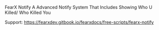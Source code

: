 FearX Notify A Advanced Notify System That Includes Showing Who U Killed/ Who Killed You

Support: https://fearxdev.gitbook.io/fearxdocs/free-scripts/fearx-notify
